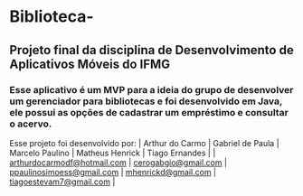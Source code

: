 # Biblioteca-
## Projeto final da disciplina de Desenvolvimento de Aplicativos Móveis do IFMG

### Esse aplicativo é um MVP para a ideia do grupo de desenvolver um gerenciador para bibliotecas e foi desenvolvido em Java, ele possui as opções de cadastrar um empréstimo e consultar o acervo.

Esse projeto foi desenvolvido por:
| Arthur do Carmo | Gabriel de Paula | Marcelo Paulino | Matheus Henrick | Tiago Ernandes |
| arthurdocarmodf@hotmail.com | cerogabgio@gmail.com | ppaulinosimoess@gmail.com | mhenrickd@gmail.com | tiagoestevam7@gmail.com |
